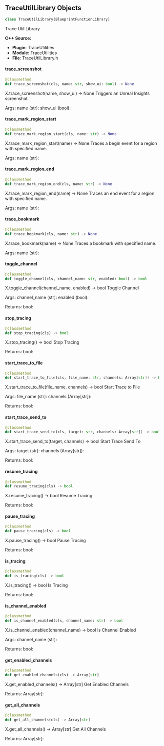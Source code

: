 ## TraceUtilLibrary Objects

```python
class TraceUtilLibrary(BlueprintFunctionLibrary)
```

Trace Util Library

**C++ Source:**

- **Plugin**: TraceUtilities
- **Module**: TraceUtilities
- **File**: TraceUtilLibrary.h

<a id="unreal.TraceUtilLibrary.trace_screenshot"></a>

#### trace_screenshot

```python
@classmethod
def trace_screenshot(cls, name: str, show_ui: bool) -> None
```

X.trace_screenshot(name, show_ui) -> None
Triggers an Unreal Insights screenshot

Args:
    name (str): 
    show_ui (bool):

<a id="unreal.TraceUtilLibrary.trace_mark_region_start"></a>

#### trace_mark_region_start

```python
@classmethod
def trace_mark_region_start(cls, name: str) -> None
```

X.trace_mark_region_start(name) -> None
Traces a begin event for a region with specified name.

Args:
    name (str):

<a id="unreal.TraceUtilLibrary.trace_mark_region_end"></a>

#### trace_mark_region_end

```python
@classmethod
def trace_mark_region_end(cls, name: str) -> None
```

X.trace_mark_region_end(name) -> None
Traces an end event for a region with specified name.

Args:
    name (str):

<a id="unreal.TraceUtilLibrary.trace_bookmark"></a>

#### trace_bookmark

```python
@classmethod
def trace_bookmark(cls, name: str) -> None
```

X.trace_bookmark(name) -> None
Traces a bookmark with specified name.

Args:
    name (str):

<a id="unreal.TraceUtilLibrary.toggle_channel"></a>

#### toggle_channel

```python
@classmethod
def toggle_channel(cls, channel_name: str, enabled: bool) -> bool
```

X.toggle_channel(channel_name, enabled) -> bool
Toggle Channel

Args:
    channel_name (str): 
    enabled (bool): 

Returns:
    bool:

<a id="unreal.TraceUtilLibrary.stop_tracing"></a>

#### stop_tracing

```python
@classmethod
def stop_tracing(cls) -> bool
```

X.stop_tracing() -> bool
Stop Tracing

Returns:
    bool:

<a id="unreal.TraceUtilLibrary.start_trace_to_file"></a>

#### start_trace_to_file

```python
@classmethod
def start_trace_to_file(cls, file_name: str, channels: Array[str]) -> bool
```

X.start_trace_to_file(file_name, channels) -> bool
Start Trace to File

Args:
    file_name (str): 
    channels (Array[str]): 

Returns:
    bool:

<a id="unreal.TraceUtilLibrary.start_trace_send_to"></a>

#### start_trace_send_to

```python
@classmethod
def start_trace_send_to(cls, target: str, channels: Array[str]) -> bool
```

X.start_trace_send_to(target, channels) -> bool
Start Trace Send To

Args:
    target (str): 
    channels (Array[str]): 

Returns:
    bool:

<a id="unreal.TraceUtilLibrary.resume_tracing"></a>

#### resume_tracing

```python
@classmethod
def resume_tracing(cls) -> bool
```

X.resume_tracing() -> bool
Resume Tracing

Returns:
    bool:

<a id="unreal.TraceUtilLibrary.pause_tracing"></a>

#### pause_tracing

```python
@classmethod
def pause_tracing(cls) -> bool
```

X.pause_tracing() -> bool
Pause Tracing

Returns:
    bool:

<a id="unreal.TraceUtilLibrary.is_tracing"></a>

#### is_tracing

```python
@classmethod
def is_tracing(cls) -> bool
```

X.is_tracing() -> bool
Is Tracing

Returns:
    bool:

<a id="unreal.TraceUtilLibrary.is_channel_enabled"></a>

#### is_channel_enabled

```python
@classmethod
def is_channel_enabled(cls, channel_name: str) -> bool
```

X.is_channel_enabled(channel_name) -> bool
Is Channel Enabled

Args:
    channel_name (str): 

Returns:
    bool:

<a id="unreal.TraceUtilLibrary.get_enabled_channels"></a>

#### get_enabled_channels

```python
@classmethod
def get_enabled_channels(cls) -> Array[str]
```

X.get_enabled_channels() -> Array[str]
Get Enabled Channels

Returns:
    Array[str]:

<a id="unreal.TraceUtilLibrary.get_all_channels"></a>

#### get_all_channels

```python
@classmethod
def get_all_channels(cls) -> Array[str]
```

X.get_all_channels() -> Array[str]
Get All Channels

Returns:
    Array[str]:

<a id="unreal.ActorModifierCoreBlueprintFactory"></a>